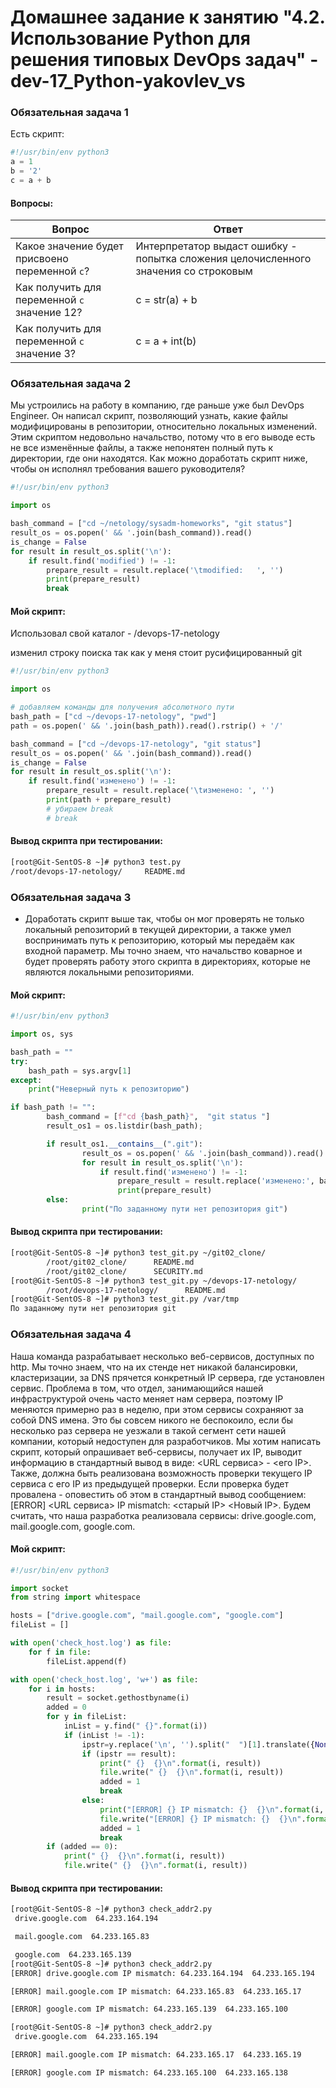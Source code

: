# Домашнее задание к занятию "4.2. Использование Python для решения типовых DevOps задач" - dev-17_Python-yakovlev_vs

### Обязательная задача 1

Есть скрипт:

```python
#!/usr/bin/env python3
a = 1
b = '2'
c = a + b
```

#### Вопросы:

| Вопрос  | Ответ |
| ------------- | ------------- |
| Какое значение будет присвоено переменной `c`?  | Интерпретатор выдаст ошибку - попытка сложения целочисленного значения со строковым  |
| Как получить для переменной `c` значение 12?  | c = str(a) + b  |
| Как получить для переменной `c` значение 3?  | c = a + int(b)  |

### Обязательная задача 2

Мы устроились на работу в компанию, где раньше уже был DevOps Engineer. Он написал скрипт, позволяющий узнать, какие файлы модифицированы в репозитории, относительно локальных изменений. Этим скриптом недовольно начальство, потому что в его выводе есть не все изменённые файлы, а также непонятен полный путь к директории, где они находятся. 
Как можно доработать скрипт ниже, чтобы он исполнял требования вашего руководителя?

```python
#!/usr/bin/env python3

import os

bash_command = ["cd ~/netology/sysadm-homeworks", "git status"]
result_os = os.popen(' && '.join(bash_command)).read()
is_change = False
for result in result_os.split('\n'):
    if result.find('modified') != -1:
        prepare_result = result.replace('\tmodified:   ', '')
        print(prepare_result)
        break
```

#### Мой скрипт:

Использовал свой каталог - /devops-17-netology

изменил строку поиска так как у меня стоит русифицированный git

```python
#!/usr/bin/env python3

import os

# добавляем команды для получения абсолютного пути 
bash_path = ["cd ~/devops-17-netology", "pwd"]
path = os.popen(' && '.join(bash_path)).read().rstrip() + '/'

bash_command = ["cd ~/devops-17-netology", "git status"]
result_os = os.popen(' && '.join(bash_command)).read()
is_change = False
for result in result_os.split('\n'):
    if result.find('изменено') != -1:
        prepare_result = result.replace('\tизменено: ', '')
        print(path + prepare_result)
        # убираем break
        # break 
```
#### Вывод скрипта при тестировании:
```bash
[root@Git-SentOS-8 ~]# python3 test.py
/root/devops-17-netology/     README.md
```
### Обязательная задача 3

- Доработать скрипт выше так, чтобы он мог проверять не только локальный репозиторий в текущей директории, а также умел воспринимать путь к репозиторию, который мы передаём как входной параметр. 
Мы точно знаем, что начальство коварное и будет проверять работу этого скрипта в директориях, которые не являются локальными репозиториями.

#### Мой скрипт:

```python
#!/usr/bin/env python3

import os, sys

bash_path = ""
try:
    bash_path = sys.argv[1]
except:
    print("Неверный путь к репозиторию")

if bash_path != "":
        bash_command = [f"cd {bash_path}",  "git status "]
        result_os1 = os.listdir(bash_path);

        if result_os1.__contains__(".git"):
                result_os = os.popen(' && '.join(bash_command)).read()
                for result in result_os.split('\n'):
                    if result.find('изменено') != -1:
                        prepare_result = result.replace('изменено:', bash_path)
                        print(prepare_result)
        else:
                print("По заданному пути нет репозитория git")
```

#### Вывод скрипта при тестировании:

```bash
[root@Git-SentOS-8 ~]# python3 test_git.py ~/git02_clone/
        /root/git02_clone/      README.md
        /root/git02_clone/      SECURITY.md
[root@Git-SentOS-8 ~]# python3 test_git.py ~/devops-17-netology/
        /root/devops-17-netology/      README.md
[root@Git-SentOS-8 ~]# python3 test_git.py /var/tmp
По заданному пути нет репозитория git
```
### Обязательная задача 4

Наша команда разрабатывает несколько веб-сервисов, доступных по http. Мы точно знаем, что на их стенде нет никакой балансировки, кластеризации, за DNS прячется конкретный IP сервера, где установлен сервис. 
Проблема в том, что отдел, занимающийся нашей инфраструктурой очень часто меняет нам сервера, поэтому IP меняются примерно раз в неделю, при этом сервисы сохраняют за собой DNS имена. 
Это бы совсем никого не беспокоило, если бы несколько раз сервера не уезжали в такой сегмент сети нашей компании, который недоступен для разработчиков. Мы хотим написать скрипт, который опрашивает веб-сервисы, получает их IP, выводит информацию в стандартный вывод в виде: <URL сервиса> - <его IP>. 
Также, должна быть реализована возможность проверки текущего IP сервиса c его IP из предыдущей проверки. Если проверка будет провалена - оповестить об этом в стандартный вывод сообщением: [ERROR] <URL сервиса> IP mismatch: <старый IP> <Новый IP>. Будем считать, что наша разработка реализовала сервисы: drive.google.com, mail.google.com, google.com.

#### Мой скрипт:
```python
#!/usr/bin/env python3

import socket
from string import whitespace

hosts = ["drive.google.com", "mail.google.com", "google.com"]
fileList = []

with open('check_host.log') as file:
    for f in file:
        fileList.append(f)

with open('check_host.log', 'w+') as file:
    for i in hosts:
        result = socket.gethostbyname(i)
        added = 0
        for y in fileList:
            inList = y.find(" {}".format(i))
            if (inList != -1):
                ipstr=y.replace('\n', '').split("  ")[1].translate({None: whitespace})
                if (ipstr == result):
                    print(" {}  {}\n".format(i, result))
                    file.write(" {}  {}\n".format(i, result))
                    added = 1
                    break
                else:
                    print("[ERROR] {} IP mismatch: {}  {}\n".format(i, ipstr, result))
                    file.write("[ERROR] {} IP mismatch: {}  {}\n".format(i, ipstr, result))
                    added = 1
                    break
        if (added == 0):
            print(" {}  {}\n".format(i, result))
            file.write(" {}  {}\n".format(i, result))
```

#### Вывод скрипта при тестировании:

```bash
[root@Git-SentOS-8 ~]# python3 check_addr2.py
 drive.google.com  64.233.164.194

 mail.google.com  64.233.165.83

 google.com  64.233.165.139
[root@Git-SentOS-8 ~]# python3 check_addr2.py
[ERROR] drive.google.com IP mismatch: 64.233.164.194  64.233.165.194

[ERROR] mail.google.com IP mismatch: 64.233.165.83  64.233.165.17

[ERROR] google.com IP mismatch: 64.233.165.139  64.233.165.100

[root@Git-SentOS-8 ~]# python3 check_addr2.py
 drive.google.com  64.233.165.194

[ERROR] mail.google.com IP mismatch: 64.233.165.17  64.233.165.19

[ERROR] google.com IP mismatch: 64.233.165.100  64.233.165.138
```